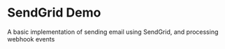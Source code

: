 # SendGrid Demo

A basic implementation of sending email using SendGrid, and processing webhook events
